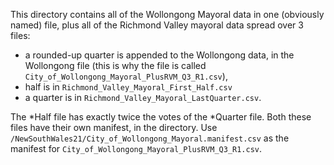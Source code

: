 This directory contains all of the Wollongong Mayoral data in one 
(obviously named) file, plus all of the Richmond Valley mayoral data 
spread over 3 files:
- a rounded-up quarter is appended to the Wollongong data, in the Wollongong file (this is why the file is called `City_of_Wollongong_Mayoral_PlusRVM_Q3_R1.csv`), 
- half is in `Richmond_Valley_Mayoral_First_Half.csv`
- a quarter is in `Richmond_Valley_Mayoral_LastQuarter.csv`.

The \*Half file has exactly twice the votes of the \*Quarter file.
Both these files have their own manifest, in the directory. 
Use `/NewSouthWales21/City_of_Wollongong_Mayoral.manifest.csv` as the
manifest for `City_of_Wollongong_Mayoral_PlusRVM_Q3_R1.csv`.


